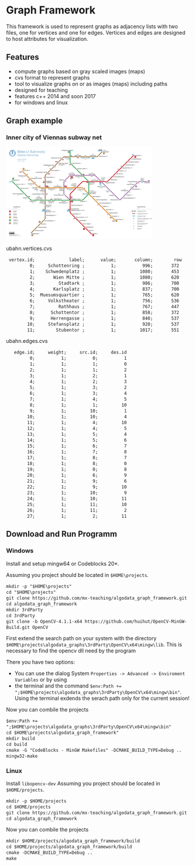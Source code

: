 # Graph Framework
This framework is used to represent graphs as adjacency lists with two files, one for vertices and one for edges.
Vertices and edges are designed to host attributes for visualization. 

## Features
* compute graphs based on gray scaled images (maps)
* cvs format to represent graphs
* tool to visualize graphs on or as images (maps) including paths
* designed for teaching
* features c++ 2014 and soon 2017
* for windows and linux

## Graph example
### Inner city of Viennas subway net

<img src="https://github.com/mx-teaching/algodata_graph_framework/blob/master/res/ubahn.png" width="400">

ubahn.vertices.cvs
```
 vertex.id;             label;      value;       column;        row
         0;     Schottenring ;          1;          996;       372
         1;    Schwedenplatz ;          1;         1080;       453
         2;       Wien Mitte ;          1;         1080;       620
         3;         Stadtark ;          1;          986;       700
         4;       Karlsplatz ;          1;          837;       700
         5;  Muesumsquartier ;          1;          765;       620
         6;     Volkstheater ;          1;          756;       536
         7;         Rathhaus ;          1;          767;       447
         8;      Schottentor ;          1;          858;       372
         9;      Herrengasse ;          1;          840;       537
        10;     Stefansplatz ;          1;          920;       537
        11;        Stubentor ;          1;         1017;       551
```       
ubahn.edges.cvs
```
   edge.id;     weight;     src.id;     des.id
         0;          1;          0;          1
         1;          1;          1;          0
         2;          1;          1;          2
         3;          1;          2;          1
         4;          1;          2;          3
         5;          1;          3;          2
         6;          1;          3;          4
         7;          1;          4;          5
         8;          1;          1;         10
         9;          1;         10;          1
        10;          1;         10;          4
        11;          1;          4;         10
        12;          1;          4;          5
        13;          1;          5;          4
        14;          1;          5;          6
        15;          1;          6;          7
        16;          1;          7;          8
        17;          1;          8;          7
        18;          1;          8;          0
        19;          1;          0;          8
        20;          1;          6;          9
        21;          1;          9;          6
        22;          1;          9;         10
        23;          1;         10;          9
        24;          1;         10;         11
        25;          1;         11;         10
        26;          1;         11;          2
        27;          1;          2;         11
```    

## Download and Run Programm 
### Windows
Install and setup mingw64 or Codeblocks 20*.

Assuming you project should be located in ```$HOME\projects```.
```
mkdir -p "$HOME\projects"
cd "$HOME\projects"
git clone https://github.com/mx-teaching/algodata_graph_framework.git
cd algodata_graph_framework
mkdir 3rdParty
cd 3rdParty
git clone -b OpenCV-4.1.1-x64 https://github.com/huihut/OpenCV-MinGW-Build.git OpenCV
```

First extend the search path on your system with the directory ```$HOME\projects\algodata_graphs\3rdParty\OpenCV\x64\mingw\lib```. This is necessary to find the opencv dll need by the program

There you have two options:
* You can use the dialog System ```Properties -> Advanced -> Enviroment Variables``` or by using
* the terminal and the command ```$env:Path += ";$HOME\projects\algodata_graphs\3rdParty\OpenCV\x64\mingw\bin"```. Using the terminal exdends the serach path only for the current session!

Now you can combile the projects

```
$env:Path += ";$HOME\projects\algodata_graphs\3rdParty\OpenCV\x64\mingw\bin"
cd $HOME\projects\algodata_graph_framework"
mkdir build
cd build
cmake -G "CodeBlocks - MinGW Makefiles" -DCMAKE_BUILD_TYPE=Debug ..
mingw32-make
```

### Linux
Install ```libopencv-dev``` 
Assuming you project should be located in ```$HOME/projects```.
```
mkdir -p $HOME/projects
cd $HOME/projects
git clone https://github.com/mx-teaching/algodata_graph_framework.git
cd algodata_graph_framework
```

Now you can combile the projects

```
mkdir $HOME/projects/algodata_graph_framework/build
cd $HOME/projects/algodata_graph_framework/build
cmake -DCMAKE_BUILD_TYPE=Debug ..
make
```
